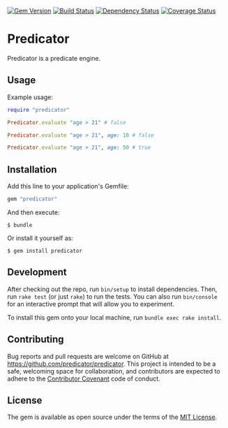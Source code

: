 [![Gem Version](https://badge.fury.io/rb/predicator.svg)](http://badge.fury.io/rb/predicator)
[![Build Status](https://travis-ci.org/predicator/predicator.svg?branch=master)](https://travis-ci.org/predicator/predicator)
[![Dependency Status](https://img.shields.io/gemnasium/predicator/predicator.svg)](https://gemnasium.com/predicator/predicator)
[![Coverage Status](https://coveralls.io/repos/github/predicator/predicator/badge.svg?branch=master)](https://coveralls.io/github/predicator/predicator?branch=master)

# Predicator

Predicator is a predicate engine.

## Usage

Example usage:

```ruby
require "predicator"

Predicator.evaluate "age > 21" # false

Predicator.evaluate "age > 21", age: 10 # false

Predicator.evaluate "age > 21", age: 50 # true
```

## Installation

Add this line to your application's Gemfile:

```ruby
gem "predicator"
```

And then execute:

    $ bundle

Or install it yourself as:

    $ gem install predicator

## Development

After checking out the repo, run `bin/setup` to install dependencies.
Then, run `rake test` (or just `rake`) to run the tests. You can also run `bin/console` for an interactive prompt that will allow you to experiment.

To install this gem onto your local machine, run `bundle exec rake install`.

## Contributing

Bug reports and pull requests are welcome on GitHub at https://github.com/predicator/predicator.
This project is intended to be a safe, welcoming space for collaboration, and contributors are expected to adhere to the [Contributor Covenant](http://contributor-covenant.org) code of conduct.


## License

The gem is available as open source under the terms of the [MIT License](http://opensource.org/licenses/MIT).
